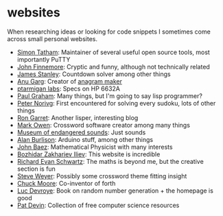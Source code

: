 # websites
When researching ideas or looking for code snippets I sometimes come across small personal websites. 

* [Simon Tatham](https://www.chiark.greenend.org.uk/~sgtatham/): Maintainer of several useful open source tools, most importantly PuTTY
* [John Finnemore](http://johnfinnemore.blogspot.com/): Cryptic and funny, although not technically related
* [James Stanley](https://incoherency.co.uk/blog/): Countdown solver among other things
* [Anu Garg](https://wordsmith.org/anu/index.html): Creator of [anagram maker](https://wordsmith.org/anagram/)
* [ptarmigan labs](https://ptarmiganlabs.com/): Specs on HP 6632A
* [Paul Graham](http://www.paulgraham.com/index.html): Many things, but I'm going to say lisp programmer?
* [Peter Norivg](http://www.norvig.com/): First encountered for solving every sudoku, lots of other things
* [Ron Garret](http://rongarret.info/): Another lisper, interesting blog
* [Mark Owen](https://www.quinapalus.com/): Crossword software creator among many things
* [Museum of endangered sounds](http://savethesounds.info/): Just sounds
* [Alan Burlison](http://bleaklow.com/): Arduino stuff, among other things
* [John Baez](http://math.ucr.edu/home/baez/README.html): Mathematical Physicist with many interests
* [Bozhidar Zakhariev Iliev](http://theo.inrne.bas.bg/%7Ebozho/index.php): This website is incredible
* [Richard Evan Schwartz](https://www.math.brown.edu/%7Eres/): The maths is beyond me, but the creative section is fun
* [Steve Weyer](https://communicrossings.com/): Possibly some crossword theme fitting insight
* [Chuck Moore](https://colorforth.github.io/): Co-inventor of forth
* [Luc Devroye](http://luc.devroye.org/rnbookindex.html): Book on random number generation + the homepage is good
* [Pat Devin](http://opendatastructures.org/): Collection of free computer science resources

